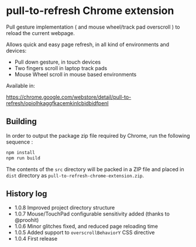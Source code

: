 # pull-to-refresh Chrome extension

Pull gesture implementation ( and mouse wheel/track pad overscroll ) to reload the current webpage.

Allows quick and easy page refresh, in all kind of environments and devices:

- Pull down gesture, in touch devices
- Two fingers scroll in laptop track pads
- Mouse Wheel scroll in mouse based environments

Available in:

https://chrome.google.com/webstore/detail/pull-to-refresh/opiolhkaggfkacemkinlcbidbidfpenl

## Building

In order to output the package zip file required by Chrome, run the following sequence :

```bash
npm install
npm run build
```

The contents of the `src` directory will be packed in a ZIP file and placed in `dist` directory as `pull-to-refresh-chrome-extension.zip`.

## History log

- 1.0.8 Improved project directory structure
- 1.0.7 Mouse/TouchPad configurable sensitivity added (thanks to @proohit)
- 1.0.6 Minor glitches fixed, and reduced page reloading time
- 1.0.5 Added support to `overscrollBehaviorY` CSS directive
- 1.0.4 First release
